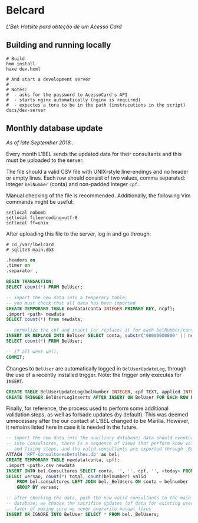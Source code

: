 # Belcard
_L'Bel: Hotsite para obteção de um Acesso Card_

## Building and running locally

```
# Build
hmm install
haxe dev.hxml

# And start a development server
#
# Notes:
#  - asks for the password to AcessoCard's API
#  - starts nginx automatically (nginx is required)
#  - expectes a tora to be in the path (instrucutions in the script)
docs/dev-server
```

## Monthly database update

_As of late September 2018..._

Every month L'BEL sends the updated data for their consultants and this must be
uploaded to the server.

The file should a valid CSV file with UNIX-style line-endings and no header or
empty lines.  Each row should consist of two values, comma separated: integer
`belNumber` (conta) and non-padded integer `cpf`.

Manual checking of the file is recommended.  Additionally, the following Vim
commands might be useful:

```
setlocal nobomb
setlocal fileencoding=utf-8
setlocal ff=unix
```

After uploading this file to the server, log in and go through:

```
# cd /var/lbelcard
# sqlite3 main.db3
```

```sql
.headers on
.timer on
.separator ,

BEGIN TRANSACTION;
SELECT count(*) FROM BelUser;

-- import the new data into a temperary table;
-- you must check that all data has been imported
CREATE TEMPORARY TABLE newdata(conta INTEGER PRIMARY KEY, ncpf);
.import <path> newdata
SELECT count(*) from newdata;

-- normalize the cpf and insert (or replace) it for each belNumber/conta
INSERT OR REPLACE INTO BelUser SELECT conta, substr('00000000000' || ncpf, -11, 11) FROM newdata;
SELECT count(*) FROM BelUser;

-- if all went well,
COMMIT;
```

Changes to `BelUser` are automatically logged in `BelUserUpdateLog`, through
the use of a recently installed trigger.  Note: the trigger only executes for
`INSERT`.

```sql
CREATE TABLE BelUserUpdateLog(belNumber INTEGER, cpf TEXT, applied INTEGER);
CREATE TRIGGER BelUserLogInserts AFTER INSERT ON BelUser FOR EACH ROW BEGIN INSERT INTO BelUserUpdateLog VALUES (NEW.belNumber, NEW.cpf, datetime('now')); END;
```

Finally, for reference, the process used to perform some additional validation
steps, as well as forbade updates (by default).  This was deemed unnecessary
after the our contact at L'BEL changed to be Marilia.  However, it remains
listed here in case it is needed in the future.

```sql
-- import the new data into the auxiliary database; data should eventually go
-- into Consultores, there is a sequence of views that perform know validation
-- and fixing steps, and the valid consultants are exported through _BelUsers
ATTACH 'RPT-ConsultoresDetalhes.db' as bel;
CREATE TEMPORARY TABLE newdata(conta, cpf);
.import <path>.csv newdata
INSERT INTO bel.Consultores SELECT conta, '', '', cpf, '', <today> FROM newdata;
SELECT versao, count(*) total, count(belnumber) valid
    FROM bel.consultores LEFT JOIN bel._BelUsers ON conta = belnumber
    GROUP BY versao;

-- after checking the data, push the new valid consultants to the main
-- database; we choose the sacrifice updates (of data for existing users) in
-- favor of making sure we never overwrite manual fixes
INSERT OR IGNORE INTO BelUser SELECT * FROM bel._BelUsers;
```

